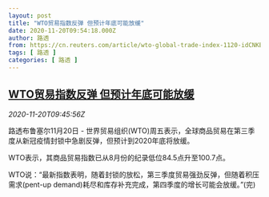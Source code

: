 ```yaml
---
layout: post
title: "WTO贸易指数反弹 但预计年底可能放缓"
date: 2020-11-20T09:54:18.000Z
author: 路透
from: https://cn.reuters.com/article/wto-global-trade-index-1120-idCNKBS2800Z6
tags: [ 路透 ]
categories: [ 路透 ]
---
```

<!--1605866058000-->
[WTO贸易指数反弹 但预计年底可能放缓](https://cn.reuters.com/article/wto-global-trade-index-1120-idCNKBS2800Z6)
------

<div>
<div><i>2020-11-20T09:45:56Z</i></div><p>路透布鲁塞尔11月20日 - 世界贸易组织(WTO)周五表示，全球商品贸易在第三季度从新冠疫情封锁中急剧反弹，但预计到2020年底将放缓。</p><p>WTO表示，其商品贸易指数已从8月份的纪录低位84.5点升至100.7点。</p><p>WTO说：“最新指数表明，随着封锁的放松，第三季度贸易强劲反弹，但随着积压需求(pent-up demand)耗尽和库存补充完成，第四季度的增长可能会放缓。”(完)</p>
</div>
